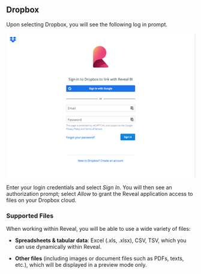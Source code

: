 ## Dropbox

Upon selecting Dropbox, you will see the following log in prompt.

![Dropbox login dialog](images/dropbox-login.png)

Enter your login credentials and select *Sign In*.
You will then see an
authorization prompt; select *Allow* to grant the Reveal application access to files on your Dropbox cloud.

### Supported Files

When working within Reveal, you will be able to use a wide variety of
files:

  - **Spreadsheets & tabular data**: Excel (.xls, .xlsx), CSV, TSV, which you can use
    dynamically within Reveal.

  - **Other files** (including images or document files such as PDFs,
    texts, etc.), which will be displayed in a preview mode only.
